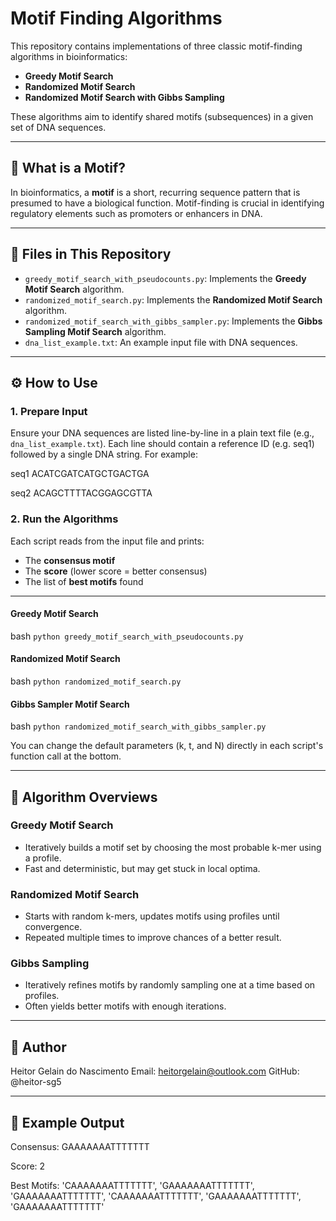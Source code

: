 # Motif Finding Algorithms

This repository contains implementations of three classic motif-finding algorithms in bioinformatics:

- **Greedy Motif Search**
- **Randomized Motif Search**
- **Randomized Motif Search with Gibbs Sampling**

These algorithms aim to identify shared motifs (subsequences) in a given set of DNA sequences.

---

## 🧬 What is a Motif?

In bioinformatics, a **motif** is a short, recurring sequence pattern that is presumed to have a biological function. Motif-finding is crucial in identifying regulatory elements such as promoters or enhancers in DNA.

---

## 📁 Files in This Repository

- `greedy_motif_search_with_pseudocounts.py`: Implements the **Greedy Motif Search** algorithm.
- `randomized_motif_search.py`: Implements the **Randomized Motif Search** algorithm.
- `randomized_motif_search_with_gibbs_sampler.py`: Implements the **Gibbs Sampling Motif Search** algorithm.
- `dna_list_example.txt`: An example input file with DNA sequences.

---

## ⚙️ How to Use

### 1. Prepare Input

Ensure your DNA sequences are listed line-by-line in a plain text file (e.g., `dna_list_example.txt`). Each line should contain a reference ID (e.g. seq1) followed by a single DNA string. For example:

  seq1
  ACATCGATCATGCTGACTGA

  seq2
  ACAGCTTTTACGGAGCGTTA

### 2. Run the Algorithms

Each script reads from the input file and prints:

- The **consensus motif**
- The **score** (lower score = better consensus)
- The list of **best motifs** found

---

#### Greedy Motif Search

  bash
```python greedy_motif_search_with_pseudocounts.py```

#### Randomized Motif Search

  bash
```python randomized_motif_search.py```

#### Gibbs Sampler Motif Search 

  bash
```python randomized_motif_search_with_gibbs_sampler.py```

You can change the default parameters (k, t, and N) directly in each script's function call at the bottom.

---

## 🧠 Algorithm Overviews

### Greedy Motif Search

- Iteratively builds a motif set by choosing the most probable k-mer using a profile.
- Fast and deterministic, but may get stuck in local optima.

### Randomized Motif Search

- Starts with random k-mers, updates motifs using profiles until convergence.
- Repeated multiple times to improve chances of a better result.

### Gibbs Sampling

- Iteratively refines motifs by randomly sampling one at a time based on profiles.
- Often yields better motifs with enough iterations.

---

## 👤 Author

Heitor Gelain do Nascimento
Email: heitorgelain@outlook.com
GitHub: @heitor-sg5

---

## 🧪 Example Output

Consensus: GAAAAAAATTTTTTT

Score: 2

Best Motifs: 'CAAAAAAATTTTTTT', 'GAAAAAAATTTTTTT', 'GAAAAAAATTTTTTT', 'CAAAAAAATTTTTTT', 'GAAAAAAATTTTTTT', 'GAAAAAAATTTTTTT'
